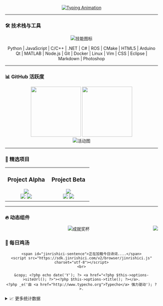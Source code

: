 <div align="center">
  <a href="https://github.com/MYxiaoyi">
    <img src="https://readme-typing-svg.demolab.com?font=Fira+Code&weight=500&size=30&duration=3500&pause=1000&color=58A6FF&center=true&vCenter=true&width=435&lines=Hi+%F0%9F%91%8B%2C+I'm+MYxiaoyi;AI+%26+DevOps+Enthusiast;Open+Source+Developer" alt="Typing Animation" />
  </a>
</div>

---

### 🛠️ 技术栈与工具

<!-- 动态技术栈图标 -->
<div align="center">
  <img src="https://skillicons.dev/icons?i=py,js,c,cpp,dotnet,cs,ros,cmake,html,arduino,qt,matlab,nodejs,git,docker,linux,vim,css,eclipse,md,ps&theme=dark" alt="技能图标" />
  <p>
    Python | JavaScript | C/C++ | .NET | C# | ROS | CMake | HTML5 | Arduino<br>
    Qt | MATLAB | Node.js | Git | Docker | Linux | Vim | CSS | Eclipse | Markdown | Photoshop
  </p>
</div>

---

### 📊 GitHub 活跃度

<!-- 统计卡片 -->
<div align="center">
  <img height="165" src="https://github-readme-stats.vercel.app/api?username=MYxiaoyi&show_icons=true&theme=radical&hide_border=true&include_all_commits=true" />
  <img height="165" src="https://github-readme-stats.vercel.app/api/top-langs/?username=MYxiaoyi&layout=compact&theme=radical&hide_border=true" />
</div>

<!-- 活动图谱 -->
<div align="center">
  <img src="https://github-readme-activity-graph.vercel.app/graph?username=MYxiaoyi&theme=react-dark&hide_border=true&area=true" alt="活动图" />
</div>

---

### 🌟 精选项目

<table>
  <tr>
    <td width="50%">
      <h3 align="center">Project Alpha</h3>
      <div align="center">
        <a href="https://github.com/MYxiaoyi/project-alpha">
          <img src="https://github-readme-stats.vercel.app/api/pin/?username=MYxiaoyi&repo=project-alpha&theme=dark" />
        </a>
        <br>
        <img src="https://img.shields.io/github/stars/MYxiaoyi/project-alpha?style=flat-square">
        <img src="https://img.shields.io/github/last-commit/MYxiaoyi/project-alpha?style=flat-square">
      </div>
    </td>
    <td width="50%">
      <h3 align="center">Project Beta</h3>
      <div align="center">
        <a href="https://github.com/MYxiaoyi/project-beta">
          <img src="https://github-readme-stats.vercel.app/api/pin/?username=MYxiaoyi&repo=project-beta&theme=dark" />
        </a>
        <br>
        <img src="https://img.shields.io/github/forks/MYxiaoyi/project-beta?style=flat-square">
        <img src="https://img.shields.io/github/issues/MYxiaoyi/project-beta?style=flat-square">
      </div>
    </td>
  </tr>
</table>

---

### 🔥 动态组件

<!-- 访客计数器 -->
<img src="https://visitor-badge.laobi.icu/badge?page_id=MYxiaoyi.MYxiaoyi" align="right">

<!-- GitHub奖杯 -->
<div align="center">
  <img src="https://github-profile-trophy.vercel.app/?username=MYxiaoyi&theme=onedark&no-frame=true&row=1&column=7" alt="成就奖杯" />
</div>


###  🌟 每日鸡汤
<!-- 中文每日名言 -->
<div align="center">
<footer id="footer" role="contentinfo">

    <span id="jinrishici-sentence">正在加载今日诗词....</span>
    <script src="https://sdk.jinrishici.com/v2/browser/jinrishici.js" charset="utf-8"></script>
    <br>

    &copy; <?php echo date('Y'); ?> <a href="<?php $this->options->siteUrl(); ?>"><?php $this->options->title(); ?></a>.
    <?php _e('由 <a href="http://www.typecho.org">Typecho</a> 强力驱动'); ?>.
</footer><!-- end #footer -->
</div>
<details>
  <summary>📈 更多统计数据</summary>
